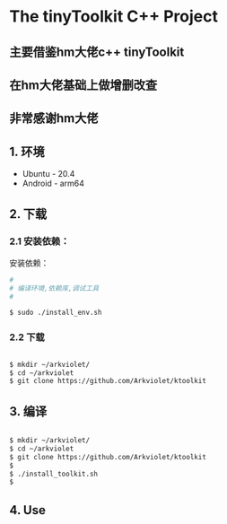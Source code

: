 The tinyToolkit C++ Project
====================================================
## 
## 主要借鉴hm大佬c++ tinyToolkit
## 在hm大佬基础上做增删改查
## 非常感谢hm大佬
##

## 1. 环境

* Ubuntu - 20.4
* Android - arm64

## 2. 下载

### 2.1 安装依赖：

安装依赖：

```bash
#
# 编译环境,依赖库,调试工具
#

$ sudo ./install_env.sh 

```

### 2.2 下载

```bash

$ mkdir ~/arkviolet/
$ cd ~/arkviolet
$ git clone https://github.com/Arkviolet/ktoolkit

```

## 3. 编译

```bash

$ mkdir ~/arkviolet/
$ cd ~/arkviolet
$ git clone https://github.com/Arkviolet/ktoolkit
$ 
$ ./install_toolkit.sh
$
```

## 4. Use


